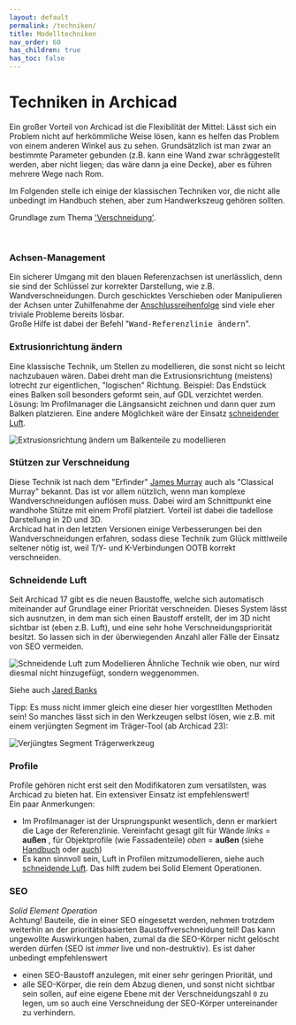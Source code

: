 ```yaml
---
layout: default
permalink: /techniken/
title: Modelltechniken
nav_order: 60
has_children: true
has_toc: false
---
```

# Techniken in Archicad

Ein großer Vorteil von Archicad ist die Flexibilität der Mittel: Lässt sich ein Problem nicht auf herkömmliche Weise lösen, kann es helfen das Problem von einem anderen Winkel aus zu sehen. Grundsätzlich ist man zwar an bestimmte Parameter gebunden (z.B. kann eine Wand zwar schräggestellt werden, aber nicht liegen; das wäre dann ja eine Decke), aber es führen mehrere Wege nach Rom.

Im Folgenden stelle ich einige der klassischen Techniken vor, die nicht alle unbedingt im Handbuch stehen, aber zum Handwerkszeug gehören sollten.

Grundlage zum Thema ['Verschneidung'](https://helpcenter.graphisoft.de/handbuecher/handbucher-zu-archicad-23/hilfe-zu-archicad-23/elemente-des-virtuellen-geb-udes/konstruktions-elemente/element-verschneidungen/spezifische-elementverschneidungen-und-verbindungen/).

<br>

### Achsen-Management
Ein sicherer Umgang mit den blauen Referenzachsen ist unerlässlich, denn sie sind der Schlüssel zur korrekter Darstellung, wie z.B. Wandverschneidungen. Durch geschicktes Verschieben oder Manipulieren der Achsen unter Zuhilfenahme der [Anschlussreihenfolge](/tools/wand/#anschlussreihenfolge) sind viele eher triviale Probleme bereits lösbar.  
Große Hilfe ist dabei der Befehl "<samp>Wand-Referenzlinie ändern</samp>".  


### Extrusionrichtung ändern
Eine klassische Technik, um Stellen zu modellieren, die sonst nicht so leicht nachzubauen wären. Dabei dreht man die Extrusionsrichtung (meistens) lotrecht zur eigentlichen, "logischen" Richtung.
Beispiel: Das Endstück eines Balken soll besonders geformt sein, auf GDL verzichtet werden. Lösung: Im Profilmanager die Längsansicht zeichnen und dann quer zum Balken platzieren. Eine andere Möglichkeit wäre der Einsatz [schneidender Luft](#schneidende-luft).

![Extrusionsrichtung ändern um Balkenteile zu modellieren](../img/techniken-extrusionsrichtung-ändern.png)

### Stützen zur Verschneidung
Diese Technik ist nach dem "Erfinder" [James Murray](https://www.onland.info/archives/2010/07/fixing_wall_corners_with_columns.php) auch als "Classical Murray" bekannt. Das ist vor allem nützlich, wenn man komplexe Wandverschneidungen auflösen muss. Dabei wird am Schnittpunkt eine wandhohe Stütze mit einem Profil platziert. Vorteil ist dabei die tadellose Darstellung in 2D und 3D.  
Archicad hat in den letzten Versionen einige Verbesserungen bei den Wandverschneidungen erfahren, sodass diese Technik zum Glück mittlweile seltener nötig ist, weil T/Y- und K-Verbindungen OOTB korrekt verschneiden.

### Schneidende Luft
Seit Archicad 17 gibt es die neuen Baustoffe, welche sich automatisch miteinander auf Grundlage einer Priorität verschneiden.
Dieses System lässt sich ausnutzen, in dem man sich einen Baustoff erstellt, der im 3D nicht sichtbar ist (eben z.B. Luft), und eine sehr hohe Verschneidungspriorität besitzt. 
So lassen sich in der überwiegenden Anzahl aller Fälle der Einsatz von SEO vermeiden.

![Schneidende Luft zum Modellieren](../img/techniken-schneidende-luft.png)
    Ähnliche Technik wie oben, nur wird diesmal nicht hinzugefügt, sondern weggenommen.

Siehe auch [Jared Banks](http://www.shoegnome.com/2015/12/17/control-joints-strong-air-archicad/)

Tipp: Es muss nicht immer gleich eine dieser hier vorgestllten Methoden sein! So manches lässt sich in den Werkzeugen selbst lösen, wie z.B. mit einem verjüngten Segment im Träger-Tool (ab Archicad 23):

![Verjüngtes Segment Trägerwerkzeug](../img/techniken-tools-eigen.png)

### Profile
Profile gehören nicht erst seit den Modifikatoren zum versatilsten, was Archicad zu bieten hat. Ein extensiver Einsatz ist empfehlenswert!  
Ein paar Anmerkungen:
- Im Profilmanager ist der Ursprungspunkt wesentlich, denn er markiert die Lage der Referenzlinie. Vereinfacht gesagt gilt für Wände _links_ = **außen** , für Objektprofile (wie Fassadenteile) _oben_ = **außen** (siehe [Handbuch](https://helpcenter.graphisoft.de/handbuecher/handbucher-zu-archicad-22/hilfe-zu-archicad-22/elemente-des-virtuellen-geb-udes/konstruktions-elemente/komplexe-profile/profilursprung-im-profil-manager/) oder [auch](https://www.youtube.com/watch?v=Rowz4fWECo4))  
- Es kann sinnvoll sein, Luft in Profilen mitzumodellieren, siehe auch [schneidende Luft](#Schneidende-Luft). Das hilft zudem bei Solid Element Operationen.


### SEO
_Solid Element Operation_  
Achtung! Bauteile, die in einer SEO eingesetzt werden, nehmen trotzdem weiterhin an der prioritätsbasierten Baustoffverschneidung teil! Das kann ungewollte Auswirkungen haben, zumal da die SEO-Körper nicht gelöscht werden dürfen (SEO ist _immer_ live und non-destruktiv). Es ist daher unbedingt empfehlenswert
- einen SEO-Baustoff anzulegen, mit einer sehr geringen Priorität, und
- alle SEO-Körper, die rein dem Abzug dienen, und sonst nicht sichtbar sein sollen, auf eine eigene Ebene mit der Verschneidungszahl `0` zu legen, um so auch eine Verschneidung der SEO-Körper untereinander zu verhindern.
